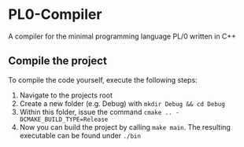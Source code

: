 # PL0-Compiler
A compiler for the minimal programming language PL/0 written in C++

## Compile the project
To compile the code yourself, execute the following steps:

1. Navigate to the projects root
2. Create a new folder (e.g. Debug) with `mkdir Debug && cd Debug`
3. Within this folder, issue the command `cmake .. -DCMAKE_BUILD_TYPE=Release`
4. Now you can build the project by calling `make main`. The resulting executable can be found under `./bin`
